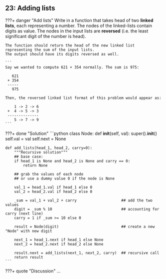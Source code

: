 ## 23: Adding lists

???+ danger "Add lists"
    Write in a function that takes head of two **linked lists**, 
    each representing a number. The nodes of the linked-lists contain digits as value.
    The nodes in the input lists are **reversed** 
    (i.e. the least significant digit of the number is head).

    The function should return the head of the new linked list 
    representing the sum of the input lists.
    The output should have its digits reversed as well.

    ```
    Say we wanted to compute 621 + 354 normally. The sum is 975:

       621
     + 354
     -----
       975

    Then, the reversed linked list format of this problem would appear as:

        1 -> 2 -> 6
     +  4 -> 5 -> 3
     --------------
        5 -> 7 -> 9
    ```

???+ done "Solution"
    ```python
    class Node:
        def __init__(self, val):
            super().__init__()
            self.val = val
            self.next = None

    def add_lists(head_1, head_2, carry=0):
        """Recursive solution"""
        ## base case:
        if head_1 is None and head_2 is None and carry == 0:
            return None

        ## grab the values of each node 
        ## or use a dummy value 0 if the node is None
        
        val_1 = head_1.val if head_1 else 0
        val_2 = head_2.val if head_2 else 0

        _sum = val_1 + val_2 + carry                    ## add the two values
        digit = _sum % 10                               ## accounting for carry (next line)
        carry = 1 if _sum >= 10 else 0

        result = Node(digit)                            ## create a new "Node" with new digit

        next_1 = head_1.next if head_1 else None
        next_2 = head_2.next if head_2 else None

        result.next = add_lists(next_1, next_2, carry)  ## recursive call
        return result
    ```

???+ quote "Discussion"
    ...
